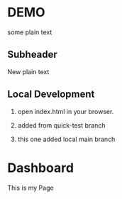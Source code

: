 # DEMO

some plain text


## Subheader


New plain text

## Local Development

1. open index.html in your browser.

2. added from quick-test branch

3. this one added local main branch

<h1>
      Dashboard
</h1>

<section>
      <div>
            <p>
            This is my Page</p>
      </div>
</section>
